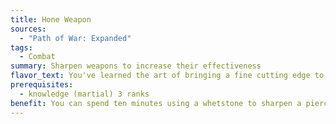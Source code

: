 ```yaml
---
title: Hone Weapon
sources:
  - "Path of War: Expanded"
tags:
  - Combat
summary: Sharpen weapons to increase their effectiveness
flavor_text: You've learned the art of bringing a fine cutting edge to your weapons.
prerequisites:
  - knowledge (martial) 3 ranks
benefit: You can spend ten minutes using a whetstone to sharpen a piercing or slashing weapon or up to 20 pieces of piercing or slashing ammunition to a fine point or edge. The newly-honed weapon gains a +1 bonus on damage rolls for one day. This bonus increases by +1 at character level 4th and at every four levels thereafter. Honing a weapon has no effect on its hardness or hit points, and you may hone both magical and nonmagical weapons. You can only hone manufactured weapons with this feat.
---
```

